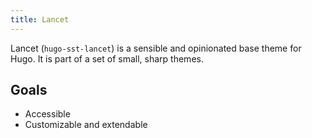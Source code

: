 ```yaml
---
title: Lancet
---
```


Lancet (`hugo-sst-lancet`) is a sensible and opinionated base theme for Hugo. It is part of a set of small, sharp themes.

## Goals

* Accessible
* Customizable and extendable
